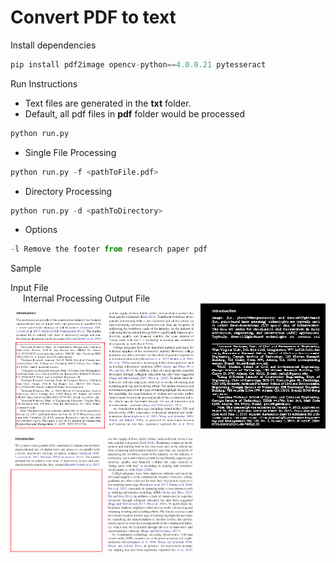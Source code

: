 # Convert PDF to text

Install dependencies
```python
pip install pdf2image opencv-python==4.0.0.21 pytesseract
```
  
Run Instructions <br>
* Text files are generated in the **txt** folder.
* Default, all pdf files in **pdf** folder would be processed <br>
```python
python run.py
```
* Single File Processing
```python
python run.py -f <pathToFile.pdf>
```
* Directory Processing <br>
```python
python run.py -d <pathToDirectory>
```
* Options
```python
-l Remove the footer from research paper pdf
```
Sample <br>
<html>
  <body>
    <div 'margin-right:20px;'> Input File </div> 
    <div> <label style="margin-left:20px;">Internal Processing </label><label> Output File </label> </div>
    <div>
      <img src="https://github.com/Kartik33/pdf2text/blob/new/sample/Screenshot%20from%202020-08-15%2017-35-47.png" width="300" />
      <img src=https://github.com/Kartik33/pdf2text/blob/new/sample/binary.png width="200" height="200" />
      <img src=https://github.com/Kartik33/pdf2text/blob/new/sample/Screenshot%20from%202020-08-15%2017-36-07.png width="300" /> 
    </div>
    
  </body>
</html>
